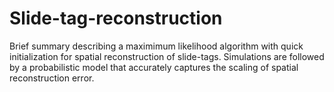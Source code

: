 # Slide-tag-reconstruction
Brief summary describing a maximimum likelihood algorithm with quick initialization for spatial reconstruction of slide-tags. 
Simulations are followed by a probabilistic model that accurately captures the scaling of spatial reconstruction error.
